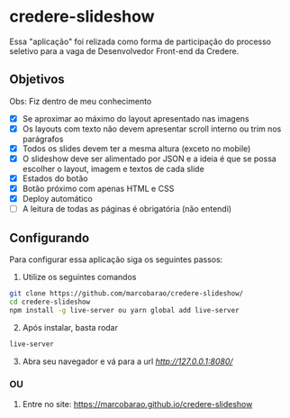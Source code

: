# credere-slideshow

Essa "aplicação" foi relizada como forma de participação do processo seletivo para a vaga de Desenvolvedor Front-end da Credere.

## Objetivos

Obs: Fiz dentro de meu conhecimento

- [x] Se aproximar ao máximo do layout apresentado nas imagens
- [x] Os layouts com texto não devem apresentar scroll interno ou trim nos parágrafos
- [x] Todos os slides devem ter a mesma altura (exceto no mobile)
- [x] O slideshow deve ser alimentado por JSON e a ideia é que se possa escolher o layout, imagem e textos de cada slide
- [x] Estados do botão
- [x] Botão próximo com apenas HTML e CSS
- [x] Deploy automático
- [ ] A leitura de todas as páginas é obrigatória (não entendi)

## Configurando

Para configurar essa aplicação siga os seguintes passos:

1. Utilize os seguintes comandos

```bash
git clone https://github.com/marcobarao/credere-slideshow/
cd credere-slideshow
npm install -g live-server ou yarn global add live-server
```

2. Após instalar, basta rodar

```bash
live-server
```

3. Abra seu navegador e vá para a url _http://127.0.0.1:8080/_

### OU

1. Entre no site: https://marcobarao.github.io/credere-slideshow
